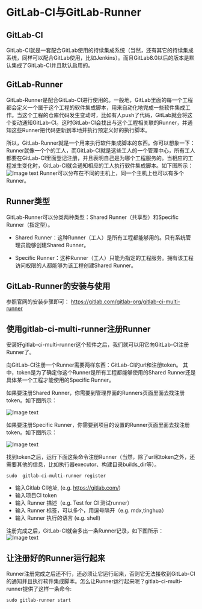 #  GitLab-CI与GitLab-Runner

## GitLab-CI
GitLab-CI就是一套配合GitLab使用的持续集成系统（当然，还有其它的持续集成系统，同样可以配合GitLab使用，比如Jenkins）。而且GitLab8.0以后的版本是默认集成了GitLab-CI并且默认启用的。

## GitLab-Runner
GitLab-Runner是配合GitLab-CI进行使用的。一般地，GitLab里面的每一个工程都会定义一个属于这个工程的软件集成脚本，用来自动化地完成一些软件集成工作。当这个工程的仓库代码发生变动时，比如有人push了代码，GitLab就会将这个变动通知GitLab-CI。这时GitLab-CI会找出与这个工程相关联的Runner，并通知这些Runner把代码更新到本地并执行预定义好的执行脚本。

所以，GitLab-Runner就是一个用来执行软件集成脚本的东西。你可以想象一下：Runner就像一个个的工人，而GitLab-CI就是这些工人的一个管理中心，所有工人都要在GitLab-CI里面登记注册，并且表明自己是为哪个工程服务的。当相应的工程发生变化时，GitLab-CI就会通知相应的工人执行软件集成脚本。如下图所示：
![Image text](https://upload-images.jianshu.io/upload_images/525728-4339103186d2b1c9.png?imageMogr2/auto-orient/strip|imageView2/2/w/550/format/webp)
Runner可以分布在不同的主机上，同一个主机上也可以有多个Runner。

## Runner类型
GitLab-Runner可以分类两种类型：Shared Runner（共享型）和Specific Runner（指定型）。

- Shared Runner：这种Runner（工人）是所有工程都能够用的。只有系统管理员能够创建Shared Runner。

- Specific Runner：这种Runner（工人）只能为指定的工程服务。拥有该工程访问权限的人都能够为该工程创建Shared Runner。

## GitLab-Runner的安装与使用
参照官网的安装步骤即可：
https://gitlab.com/gitlab-org/gitlab-ci-multi-runner

## 使用gitlab-ci-multi-runner注册Runner
安装好gitlab-ci-multi-runner这个软件之后，我们就可以用它向GitLab-CI注册Runner了。

向GitLab-CI注册一个Runner需要两样东西：GitLab-CI的url和注册token。
其中，token是为了确定你这个Runner是所有工程都能够使用的Shared Runner还是具体某一个工程才能使用的Specific Runner。

如果要注册Shared Runner，你需要到管理界面的Runners页面里面去找注册token。如下图所示：

![Image text](https://upload-images.jianshu.io/upload_images/525728-e4141cc2a2d4f986.png?imageMogr2/auto-orient/strip|imageView2/2/w/1200/format/webp)

如果要注册Specific Runner，你需要到项目的设置的Runner页面里面去找注册token。如下图所示：

![Image text](https://upload-images.jianshu.io/upload_images/525728-bc5f1e385c2beb45.png?imageMogr2/auto-orient/strip|imageView2/2/w/1200/format/webp)

找到token之后，运行下面这条命令注册Runner（当然，除了url和token之外，还需要其他的信息，比如执行器executor、构建目录builds_dir等）。
```
sudo  gitlab-ci-multi-runner register
```
- 输入Gitlab CI地址, (e.g. https://gitlab.com/)
- 输入项目CI token
- 输入 Runner 描述（e.g. Test for CI  测试runner）
- 输入 Runner 标签，可以多个，用逗号隔开（e.g. mdx,tinghua）
- 输入 Runner 执行的语言 (e.g. shell)


注册完成之后，GitLab-CI就会多出一条Runner记录，如下图所示：
![Image text](https://github.com/openthos/community-analysis/blob/master/Daily%20Report/test.png)

## 让注册好的Runner运行起来
Runner注册完成之后还不行，还必须让它运行起来，否则它无法接收到GitLab-CI的通知并且执行软件集成脚本。怎么让Runner运行起来呢？gitlab-ci-multi-runner提供了这样一条命令:
```
sudo gitlab-runner start
```

